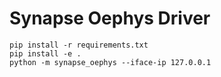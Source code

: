 # Synapse Oephys Driver

```
pip install -r requirements.txt
pip install -e .
python -m synapse_oephys --iface-ip 127.0.0.1
```
